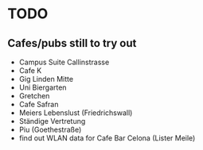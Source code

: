 # TODO

## Cafes/pubs still to try out

   * Campus Suite Callinstrasse
   * Cafe K
   * Gig Linden Mitte
   * Uni Biergarten
   * Gretchen
   * Cafe Safran
   * Meiers Lebenslust (Friedrichswall)
   * Ständige Vertretung
   * Piu (Goethestraße)
   * find out WLAN data for Cafe Bar Celona (Lister Meile)
